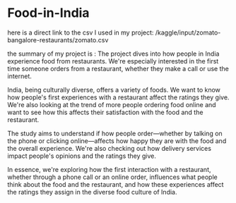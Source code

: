 # Food-in-India

here is a direct link to the csv I used in my project: /kaggle/input/zomato-bangalore-restaurants/zomato.csv

the summary of my project is :
The project dives into how people in India experience food from restaurants. We're especially interested in the first time someone orders from a restaurant, whether they make a call or use the internet.

India, being culturally diverse, offers a variety of foods. We want to know how people's first experiences with a restaurant affect the ratings they give. We're also looking at the trend of more people ordering food online and want to see how this affects their satisfaction with the food and the restaurant.

The study aims to understand if how people order—whether by talking on the phone or clicking online—affects how happy they are with the food and the overall experience. We're also checking out how delivery services impact people's opinions and the ratings they give.

In essence, we're exploring how the first interaction with a restaurant, whether through a phone call or an online order, influences what people think about the food and the restaurant, and how these experiences affect the ratings they assign in the diverse food culture of India.

